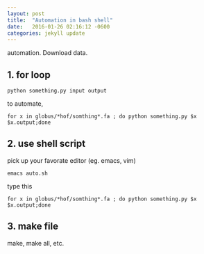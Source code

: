 ```yaml
---
layout: post
title:  "Automation in bash shell"
date:   2016-01-26 02:16:12 -0600
categories: jekyll update
---
```


automation. Download data. 

## 1. for loop 
~~~
python something.py input output
~~~
to automate,
~~~
for x in globus/*hof/somthing*.fa ; do python something.py $x $x.output;done
~~~

## 2. use shell script
pick up your favorate editor (eg. emacs, vim)
~~~
emacs auto.sh
~~~
type this
~~~
for x in globus/*hof/somthing*.fa ; do python something.py $x $x.output;done
~~~

## 3. make file
make, make all, etc. 